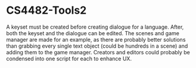 # CS4482-Tools2
 
A keyset must be created before creating dialogue for a language. After, both the keyset and the dialogue can be edited. The scenes and game manager are made for an example, as there are probably better solutions than grabbing every single text object (could be hundreds in a scene) and adding them to the game manager. Creators and editors could probably be condensed into one script for each to enhance UX.
